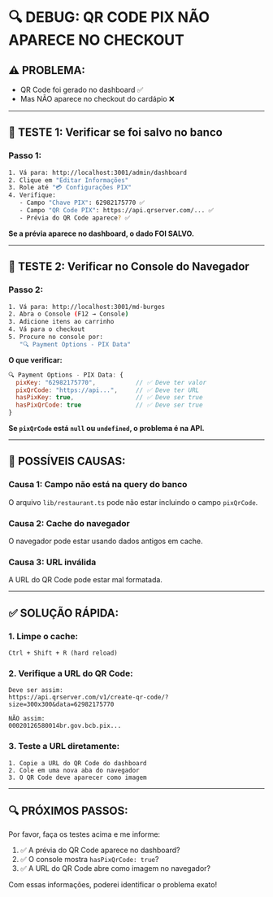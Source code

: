 # 🔍 DEBUG: QR CODE PIX NÃO APARECE NO CHECKOUT

## ⚠️ **PROBLEMA:**
- QR Code foi gerado no dashboard ✅
- Mas NÃO aparece no checkout do cardápio ❌

---

## 🔧 **TESTE 1: Verificar se foi salvo no banco**

### Passo 1:
```bash
1. Vá para: http://localhost:3001/admin/dashboard
2. Clique em "Editar Informações"
3. Role até "💳 Configurações PIX"
4. Verifique:
   - Campo "Chave PIX": 62982175770 ✅
   - Campo "QR Code PIX": https://api.qrserver.com/... ✅
   - Prévia do QR Code aparece? ✅
```

**Se a prévia aparece no dashboard, o dado FOI SALVO.**

---

## 🔧 **TESTE 2: Verificar no Console do Navegador**

### Passo 2:
```bash
1. Vá para: http://localhost:3001/md-burges
2. Abra o Console (F12 → Console)
3. Adicione itens ao carrinho
4. Vá para o checkout
5. Procure no console por:
   "🔍 Payment Options - PIX Data"
```

**O que verificar:**
```javascript
🔍 Payment Options - PIX Data: {
  pixKey: "62982175770",           // ✅ Deve ter valor
  pixQrCode: "https://api...",     // ✅ Deve ter URL
  hasPixKey: true,                 // ✅ Deve ser true
  hasPixQrCode: true               // ✅ Deve ser true
}
```

**Se `pixQrCode` está `null` ou `undefined`, o problema é na API.**

---

## 🐛 **POSSÍVEIS CAUSAS:**

### Causa 1: Campo não está na query do banco
O arquivo `lib/restaurant.ts` pode não estar incluindo o campo `pixQrCode`.

### Causa 2: Cache do navegador
O navegador pode estar usando dados antigos em cache.

### Causa 3: URL inválida
A URL do QR Code pode estar mal formatada.

---

## ✅ **SOLUÇÃO RÁPIDA:**

### 1. Limpe o cache:
```
Ctrl + Shift + R (hard reload)
```

### 2. Verifique a URL do QR Code:
```
Deve ser assim:
https://api.qrserver.com/v1/create-qr-code/?size=300x300&data=62982175770

NÃO assim:
00020126580014br.gov.bcb.pix...
```

### 3. Teste a URL diretamente:
```
1. Copie a URL do QR Code do dashboard
2. Cole em uma nova aba do navegador
3. O QR Code deve aparecer como imagem
```

---

## 🔍 **PRÓXIMOS PASSOS:**

Por favor, faça os testes acima e me informe:

1. ✅ A prévia do QR Code aparece no dashboard?
2. ✅ O console mostra `hasPixQrCode: true`?
3. ✅ A URL do QR Code abre como imagem no navegador?

Com essas informações, poderei identificar o problema exato!
